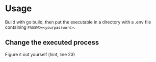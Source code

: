 # Usage

Build with go build, then put the executable in a directory with a .env file containing `PASSWD=<yourpassword>`.

## Change the executed process

Figure it out yourself (hint, line 23)
